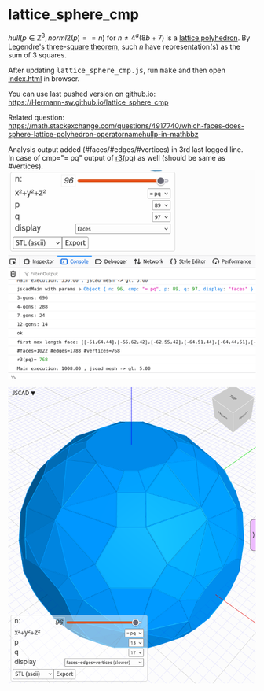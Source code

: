 # lattice_sphere_cmp

$hull(p\in\mathbb{Z}^3, norml2(p)==n)$ for $n\neq 4^a(8b+7)$ is a [lattice polyhedron](https://en.wikipedia.org/wiki/Polyhedron#Lattice_polyhedra). By [Legendre's three-square theorem](https://en.wikipedia.org/wiki/Legendre%27s_three-square_theorem), such $n$ have representation(s) as the sum of $3$ squares.

After updating <kbd>lattice_sphere_cmp.js</kbd>, run <kbd>make</kbd> and then open [index.html](index.html) in browser.

You can use last pushed version on github.io:  
https://Hermann-sw.github.io/lattice_sphere_cmp

Related question:  
https://math.stackexchange.com/questions/4917740/which-faces-does-sphere-lattice-polyhedron-operatornamehullp-in-mathbbz

Analysis output added (#faces/#edges/#vertices) in 3rd last logged line.  
In case of cmp="= pq" output of [r3](https://en.wikipedia.org/wiki/Sum_of_squares_function#k_=_3)(pq) as well (should be same as #vertices).  
![res/analysis_r3.png](res/analysis_r3.png)

![res/frames+edges+vertices.png](res/frames+edges+vertices.png)
